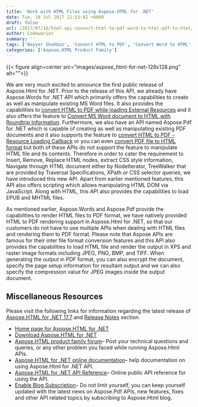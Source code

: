 ```yaml
---
title: 'Work with HTML Files using Aspose.HTML for .NET'
date: Tue, 18 Jul 2017 12:53:42 +0000
draft: false
url: /2017/07/18/html-api-convert-html-to-pdf-word-to-html-pdf-to-html/
author: Codewarior
summary: ''
tags: ['Nayyer Shahbaz', 'Convert HTML to PDF', 'Convert Word to HTML', 'Work with HTML files and web pages', 'convert PDF to HTML']
categories: ['Aspose.HTML Product Family']
---
```




{{< figure align=center src="images/aspose_html-for-net-128x128.png" alt="">}}


We are very much excited to announce the first public release of Aspose.Html for .NET. Prior to the release of this API, we already have Aspose.Words for .NET API which primarily offers the capabilities to create as well as manipulate existing MS Word files. It also provides the capabilities to [convert HTML to PDF while loading External Resources][1] and it also offers the feature to [Convert MS Word document to HTML with Roundtrip Information][2]. Furthermore, we also have an API named Aspose.Pdf for .NET which is capable of creating as well as manipulating existing PDF documents and it also supports the feature to [convert HTML to PDF - Resource Loading Callback][3] or you can even [convert PDF file to HTML format][4] but both of these APIs do not support the feature to manipulate HTML file and its contents. Therefore in order to cater the requirement to Insert, Remove, Replace HTML nodes, extract CSS style information, Navigate through HTML document either by NodeIterator, TreeWalker that are provided by Traversal Specifications, XPath or CSS selector queries, we have introduced this new API. Apart from earlier mentioned features, this API also offers scripting which allows manipulating HTML DOM via JavaScript. Along with HTML, this API also provides the capabilities to load EPUB and MHTML files.

As mentioned earlier, Aspose.Words and Aspose.Pdf provide the capabilities to render HTML files to PDF format, we have natively provided HTML to PDF rendering support in Aspose.Html for .NET, so that our customers do not have to use multiple APIs when dealing with HTML files and rendering them to PDF format. Please note that Aspose APIs are famous for their inter file format conversion features and this API also provides the capabilities to load HTML file and render the output in XPS and raster image formats including JPEG, PNG, BMP, and TIFF. When generating the output in PDF format, you can also encrypt the document, specify the page setup information for resultant output and we can also specify the compression value for JPEG images inside the output document.

## Miscellaneous Resources

Please visit the following links for information regarding the latest release of [Aspose.HTML for .NET 17.7][5] and [Release Notes][6] section.

*   [Home page for Aspose.HTML for .NET][7]
*   [Download Aspose.HTML for .NET][8]
*   [Aspose.HTML product family forum][9]– Post your technical questions and queries, or any other problem you faced while running Aspose.Html APIs.
*   [Aspose.HTML for .NET online documentation][10]– help documentation on using Aspose.Html for .NET API.
*   [Aspose.HTML for .NET API Reference][11]– Online public API reference for using the API.
*   [Enable Blog Subscription][12]– Do not limit yourself, you can keep yourself updated with the latest news on Aspose.Pdf APIs, new features, fixes and other API related topics by subscribing to Aspose.Html blog.




[1]: https://docs.aspose.com/display/wordsnet/Converting+a+Document#ConvertingaDocument-ConvertHTMLtoPDFLoadingExternalResources
[2]: https://docs.aspose.com/display/wordsnet/Converting+a+Document#ConvertingaDocument-ConvertaDocumenttoHTMLwithRoundtripInformation
[3]: https://docs.aspose.com/display/pdfnet/Convert+a+File+to+PDF+Format#ConvertaFiletoPDFFormat-ConvertHTMLtoPDF-ResourceLoadingCallback
[4]: https://docs.aspose.com/display/pdfnet/Convert+PDF+File+into+HTML+Format
[5]: https://downloads.aspose.com/html/net/new-releases/aspose.html-for-.net-17.7/
[6]: https://docs.aspose.com/
[7]: https://www.aspose.com/products/html/net
[8]: https://downloads.aspose.com/html/net
[9]: https://forum.aspose.com/c/html
[10]: https://docs.aspose.com/display/htmlnet/Home
[11]: https://apireference.aspose.com/net/html
[12]: https://blog.aspose.com/category/aspose-products/aspose-html-product-family/




